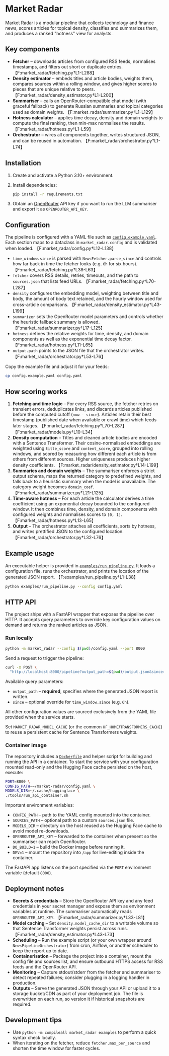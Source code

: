 # Market Radar

Market Radar is a modular pipeline that collects technology and finance news, scores
articles for topical density, classifies and summarizes them, and produces a
ranked "hotness" view for analysts.

## Key components

- **Fetcher** – downloads articles from configured RSS feeds, normalises
  timestamps, and filters out short or duplicate entries. 【F:market_radar/fetching.py†L1-L288】
- **Density estimator** – embeds titles and article bodies, weights them,
  compares sources within a rolling window, and gives higher scores to pieces
  that are unique relative to peers. 【F:market_radar/density_estimator.py†L1-L200】
- **Summariser** – calls an OpenRouter-compatible chat model (with graceful
  fallback) to generate Russian summaries and topical categories used as domain
  weights. 【F:market_radar/summarizer.py†L1-L129】
- **Hotness calculator** – applies time decay, density and domain weights to
  compute the final ranking, then min-max normalises the results. 【F:market_radar/hotness.py†L1-L59】
- **Orchestrator** – wires all components together, writes structured JSON, and
  can be reused in automation. 【F:market_radar/orchestrator.py†L1-L74】

## Installation

1. Create and activate a Python 3.10+ environment.
2. Install dependencies:

   ```bash
   pip install -r requirements.txt
   ```

3. Obtain an [OpenRouter](https://openrouter.ai/) API key if you want to run the
   LLM summariser and export it as `OPENROUTER_API_KEY`.

## Configuration

The pipeline is configured with a YAML file such as
[`config.example.yaml`](./config.example.yaml). Each section maps to a dataclass
in `market_radar.config` and is validated when loaded. 【F:market_radar/config.py†L12-L138】

- `time_window.since` is parsed with `NewsFetcher.parse_since` and controls how
  far back in time the fetcher looks (e.g. `6h` for six hours). 【F:market_radar/fetching.py†L38-L63】
- `fetcher` covers RSS details, retries, timeouts, and the path to `sources.json`
  that lists feed URLs. 【F:market_radar/fetching.py†L70-L287】
- `density` configures the embedding model, weighting between title and body,
  the amount of body text retained, and the hourly window used for
  cross-article comparisons. 【F:market_radar/density_estimator.py†L43-L199】
- `summarizer` sets the OpenRouter model parameters and controls whether the
  heuristic fallback summary is allowed. 【F:market_radar/summarizer.py†L17-L125】
- `hotness` defines the relative weights for time, density, and domain
  components as well as the exponential time decay factor. 【F:market_radar/hotness.py†L11-L65】
- `output.path` points to the JSON file that the orchestrator writes. 【F:market_radar/orchestrator.py†L53-L76】

Copy the example file and adjust it for your feeds:

```bash
cp config.example.yaml config.yaml
```

## How scoring works

1. **Fetching and time logic** – For every RSS source, the fetcher retries on
   transient errors, deduplicates links, and discards articles published before
   the computed cutoff (`now - since`). Articles retain their best timestamp
   (published date when available or crawl time) which feeds later stages.
   【F:market_radar/fetching.py†L70-L287】【F:market_radar/models.py†L10-L34】
2. **Density computation** – Titles and cleaned article bodies are encoded with
   a Sentence Transformer. Their cosine-normalised embeddings are weighted using
   `title_score` and `content_score`, grouped into rolling windows, and scored by
   measuring how different each article is from others from different sources.
   Higher uniqueness produces higher density coefficients. 【F:market_radar/density_estimator.py†L14-L199】
3. **Summaries and domain weights** – The summariser enforces a strict output
   schema, maps the returned category to predefined weights, and falls back to a
   heuristic summary when the model is unavailable. The category weight becomes
   `domain_coef`. 【F:market_radar/summarizer.py†L21-L125】
4. **Time-aware hotness** – For each article the calculator derives a time
   coefficient using an exponential decay bounded to the configured window. It
   then combines time, density, and domain components with configured weights
   and normalises scores to `[0, 1]`. 【F:market_radar/hotness.py†L13-L65】
5. **Output** – The orchestrator attaches all coefficients, sorts by hotness,
   and writes prettified JSON to the configured location. 【F:market_radar/orchestrator.py†L32-L76】

## Example usage

An executable helper is provided in [`examples/run_pipeline.py`](./examples/run_pipeline.py).
It loads a configuration file, runs the orchestrator, and prints the location of
the generated JSON report. 【F:examples/run_pipeline.py†L1-L38】

```bash
python examples/run_pipeline.py --config config.yaml
```

## HTTP API

The project ships with a FastAPI wrapper that exposes the pipeline over HTTP.
It accepts query parameters to override key configuration values on demand and
returns the ranked articles as JSON.

### Run locally

```bash
python -m market_radar --config $(pwd)/config.yaml --port 8000
```

Send a request to trigger the pipeline:

```bash
curl -X POST \
  "http://localhost:8000/pipeline?output_path=$(pwd)/output.json&since=6h"
```

Available query parameters:

- `output_path` – **required**, specifies where the generated JSON report is written.
- `since` – optional override for `time_window.since` (e.g. `6h`).

All other configuration values are sourced exclusively from the YAML file
provided when the service starts.

Set `MARKET_RADAR_MODEL_CACHE` (or the common `HF_HOME`/`TRANSFORMERS_CACHE`)
to reuse a persistent cache for Sentence Transformers weights.

### Container image

The repository includes a [`Dockerfile`](./Dockerfile) and helper script for
building and running the API in a container. To start the service with your
configuration mounted read-only and the Hugging Face cache persisted on the
host, execute:

```bash
PORT=8000 \
CONFIG_PATH=~/market-radar/config.yaml \
MODELS_DIR=~/.cache/huggingface \
./tools/run_api_container.sh
```

Important environment variables:

- `CONFIG_PATH` – path to the YAML config mounted into the container.
- `SOURCES_PATH` – optional path to a custom `sources.json` file.
- `MODELS_DIR` – directory on the host reused as the Hugging Face cache to
  avoid model re-downloads.
- `OPENROUTER_API_KEY` – forwarded to the container when present so the
  summariser can reach OpenRouter.
- `DO_BUILD=1` – build the Docker image before running it.
- `DEV=1` – mount the repository into `/app` for live-editing inside the
  container.

The FastAPI app listens on the port specified via the `PORT` environment
variable (default `8000`).

## Deployment notes

- **Secrets & credentials** – Store the OpenRouter API key and any feed
  credentials in your secret manager and expose them as environment variables at
  runtime. The summariser automatically reads `OPENROUTER_API_KEY`. 【F:market_radar/summarizer.py†L33-L81】
- **Model caching** – Set `density.model_cache_dir` to a writable volume so that
  Sentence Transformer weights persist across runs. 【F:market_radar/density_estimator.py†L43-L73】
- **Scheduling** – Run the example script (or your own wrapper around
  `NewsPipelineOrchestrator`) from cron, Airflow, or another scheduler to keep
  the report up to date.
- **Containerisation** – Package the project into a container, mount the config
  file and sources list, and ensure outbound HTTPS access for RSS feeds and the
  OpenRouter API.
- **Monitoring** – Capture stdout/stderr from the fetcher and summariser to
  detect repeated failures; consider plugging in a logging handler in production.
- **Outputs** – Serve the generated JSON through your API or upload it to a
  storage bucket/CDN as part of your deployment job. The file is overwritten on
  each run, so version it if historical snapshots are required.

## Development tips

- Use `python -m compileall market_radar examples` to perform a quick syntax
  check locally.
- When iterating on the fetcher, reduce `fetcher.max_per_source` and shorten the
  time window for faster cycles.
